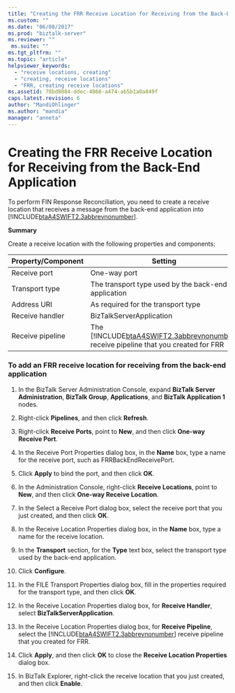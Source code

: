 ```yaml
---
title: "Creating the FRR Receive Location for Receiving from the Back-End Application | Microsoft Docs"
ms.custom: ""
ms.date: "06/08/2017"
ms.prod: "biztalk-server"
ms.reviewer: ""
 ms.suite: ""
ms.tgt_pltfrm: ""
ms.topic: "article"
helpviewer_keywords: 
  - "receive locations, creating"
  - "creating, receive locations"
  - "FRR, creating receive locations"
ms.assetid: 78bd8084-ddec-4066-a474-ab5b1a0a849f
caps.latest.revision: 6
author: "MandiOhlinger"
ms.author: "mandia"
manager: "anneta"
---
```

# Creating the FRR Receive Location for Receiving from the Back-End Application
To perform FIN Response Reconciliation, you need to create a receive location that receives a message from the back-end application into [!INCLUDE[btaA4SWIFT2.3abbrevnonumber](../../includes/btaa4swift2-3abbrevnonumber-md.md)].  
  
 **Summary**  
  
 Create a receive location with the following properties and components:  
  
|Property/Component|Setting|  
|-------------------------|-------------|  
|Receive port|One-way port|  
|Transport type|The transport type used by the back-end application|  
|Address URI|As required for the transport type|  
|Receive handler|BizTalkServerApplication|  
|Receive pipeline|The [!INCLUDE[btaA4SWIFT2.3abbrevnonumber](../../includes/btaa4swift2-3abbrevnonumber-md.md)] receive pipeline that you created for FRR|  
  
### To add an FRR receive location for receiving from the back-end application  
  
1.  In the BizTalk Server Administration Console, expand **BizTalk Server Administration**, **BizTalk Group**, **Applications**, and **BizTalk Application 1** nodes.  
  
2.  Right-click **Pipelines**, and then click **Refresh**.  
  
3.  Right-click **Receive Ports**, point to **New**, and then click **One-way Receive Port**.  
  
4.  In the Receive Port Properties dialog box, in the **Name** box, type a name for the receive port, such as FRRBackEndReceivePort.  
  
5.  Click **Apply** to bind the port, and then click **OK**.  
  
6.  In the Administration Console, right-click **Receive Locations**, point to **New**, and then click **One-way Receive Location**.  
  
7.  In the Select a Receive Port dialog box, select the receive port that you just created, and then click **OK**.  
  
8.  In the Receive Location Properties dialog box, in the **Name** box, type a name for the receive location.  
  
9. In the **Transport** section, for the **Type** text box, select the transport type used by the back-end application.  
  
10. Click **Configure**.  
  
11. In the FILE Transport Properties dialog box, fill in the properties required for the transport type, and then click **OK**.  
  
12. In the Receive Location Properties dialog box, for **Receive Handler**, select **BizTalkServerApplication**.  
  
13. In the Receive Location Properties dialog box, for **Receive Pipeline**, select the [!INCLUDE[btaA4SWIFT2.3abbrevnonumber](../../includes/btaa4swift2-3abbrevnonumber-md.md)] receive pipeline that you created for FRR.  
  
14. Click **Apply**, and then click **OK** to close the **Receive Location Properties** dialog box.  
  
15. In BizTalk Explorer, right-click the receive location that you just created, and then click **Enable**.